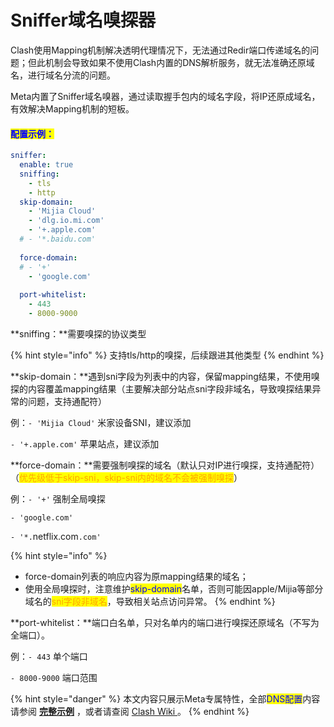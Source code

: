 # Sniffer域名嗅探器

Clash使用Mapping机制解决透明代理情况下，无法通过Redir端口传递域名的问题；但此机制会导致如果不使用Clash内置的DNS解析服务，就无法准确还原域名，进行域名分流的问题。

Meta内置了Sniffer域名嗅器，通过读取握手包内的域名字段，将IP还原成域名，有效解决Mapping机制的短板。

#### <mark style="color:blue;">配置示例：</mark>

```yaml
sniffer:
  enable: true
  sniffing:
    - tls
    - http
  skip-domain:
    - 'Mijia Cloud'
    - 'dlg.io.mi.com'
    - '+.apple.com'
  # - '*.baidu.com'
    
  force-domain:
  # - '+'
    - 'google.com'
    
  port-whitelist:
    - 443
    - 8000-9000
```

**sniffing：**需要嗅探的协议类型

{% hint style="info" %}
支持tls/http的嗅探，后续跟进其他类型
{% endhint %}



**skip-domain：**遇到sni字段为列表中的内容，保留mapping结果，不使用嗅探的内容覆盖mapping结果（主要解决部分站点sni字段非域名，导致嗅探结果异常的问题，支持通配符）

例：`- 'Mijia Cloud'`      米家设备SNI，建议添加

&#x20;      `- '+.apple.com'`      苹果站点，建议添加



**force-domain：**需要强制嗅探的域名（默认只对IP进行嗅探，支持通配符）\
（<mark style="color:orange;">优先级低于skip-sni，skip-sni内的域名不会被强制嗅探</mark>）

例：`- '+'`                           强制全局嗅探

&#x20;      `- 'google.com'`  &#x20;

&#x20;     `- '*.`netflix.com`.com'`  &#x20;

{% hint style="info" %}
* force-domain列表的响应内容为原mapping结果的域名；
* 使用全局嗅探时，注意维护<mark style="color:blue;">skip-domain</mark>名单，否则可能因apple/Mijia等部分域名的<mark style="color:orange;">sni字段非域名</mark>，导致相关站点访问异常。
{% endhint %}



**port-whitelist：**端口白名单，只对名单内的端口进行嗅探还原域名（不写为全端口）。

例：`- 443`                       单个端口

&#x20;      `- 8000-9000`          端口范围



{% hint style="danger" %}
本文内容只展示Meta专属特性，全部<mark style="color:blue;">DNS配置</mark>内容请参阅 [**完整示例**](../../example/ex1.md#dns-pei-zhi) ，或者请查阅 [Clash Wiki ](https://lancellc.gitbook.io/clash/clash-config-file/dns)。
{% endhint %}

